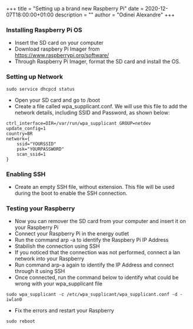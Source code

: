 +++
title =  "Setting up a brand new Raspberry Pi"
date =  2020-12-07T18:00:00+01:00
description = ""
author = "Odinei Alexandre"
+++

### Installing Raspberry Pi OS ###

* Insert the SD card on your computer
* Download raspbery Pi Imager from https://www.raspberrypi.org/software/
* Through Raspberry Pi Imager, format the SD card and install the OS.

### Setting up Network ###
```
sudo service dhcpcd status
```
* Open your SD card and go to /boot
* Create a file called wpa_supplicant.conf. We will use this file to add the network details, including SSID and Password, as shown below:

```
ctrl_interface=DIR=/var/run/wpa_supplicant GROUP=netdev
update_config=1
country=BR
network={
    ssid="YOURSSID"
    psk="YOURPASSWORD"
    scan_ssid=1
}
```

### Enabling SSH ###

* Create an empty SSH file, without extension. This file will be used during the boot to enable the SSH connection.

### Testing your Raspberry ###
* Now you can remover the SD card from your computer and insert it on your Raspberry Pi
* Connect your Raspberry Pi in the energy outlet
* Run the command arp -a to identify the Raspbery Pi IP Address
* Stabilish the connection using SSH
* If you noticed that the connection was not performed, connect a lan network into your Raspberry
* Run command arp-a again to identify the IP Address and connect through it using SSH
* Once connected, run the command below to identify what could be wrong with your wpa_supplicant file

```
sudo wpa_supplicant -c /etc/wpa_supplicant/wpa_supplicant.conf -d -iwlan0
```

* Fix the errors and restart your Raspberry

```
sudo reboot
```